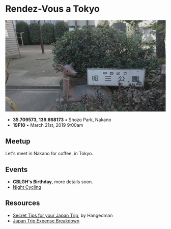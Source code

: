 # Rendez-Vous a Tokyo

<img src='RENDEZVOUS.jpg' width='600'/>

- **35.709573, 139.668173** • Shozo Park, Nakano
- **19F10** • March 21st, 2019 9:00am

## Meetup

Let's meet in Nakano for coffee, in Tokyo.

## Events

- **CBLGH's Birthday**, more details soon.
- [Night Cycling](http://wiki.xxiivv.com/JNC)

## Resources

- [Secret Tips for your Japan Trip](https://medium.com/@hangedmandesign/secret-and-undocumented-japan-trip-tips-f846fdfcee29), by Hangedman
- [Japan Trip Expense Breakdown](https://medium.com/@Letkma/japan-trip-expense-breakdown-1bb8f3dcac0e)